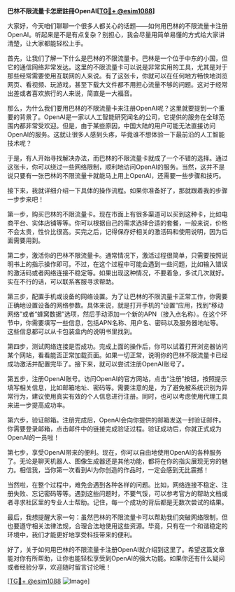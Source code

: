 **巴林不限流量卡怎麽註冊OpenAI[[TG💪+ @esim1088](https://t.me/s/esim1088)]**

大家好，今天咱们聊聊一个很多人都关心的话题——如何用巴林的不限流量卡注册OpenAI。听起来是不是有点复杂？别担心，我会尽量用简单易懂的方式给大家讲清楚，让大家都能轻松上手。

首先，让我们了解一下什么是巴林的不限流量卡。巴林是一个位于中东的小国，但它的通信网络非常发达。这里的不限流量卡可以说是非常实用的工具，尤其是对于那些经常需要使用互联网的人来说。有了这张卡，你就可以在任何地方畅快地浏览网页、看视频、玩游戏，甚至下载大文件都不用担心流量不够的问题。这对于经常出差或者喜欢旅行的人来说，简直是一大福音。

那么，为什么我们要用巴林的不限流量卡来注册OpenAI呢？这里就要提到一个重要的背景了。OpenAI是一家以人工智能研究闻名的公司，它提供的服务在全球范围内都非常受欢迎。但是，由于某些原因，中国大陆的用户可能无法直接访问OpenAI的服务。这就让很多人感到头疼，毕竟谁不想体验一下最前沿的人工智能技术呢？

于是，有人开始寻找解决办法，而巴林的不限流量卡就成了一个不错的选择。通过这张卡，你可以绕过一些网络限制，顺利地访问OpenAI的服务。当然，这并不是说只要有一张巴林的不限流量卡就能马上用上OpenAI，还需要一些步骤和技巧。

接下来，我就详细介绍一下具体的操作流程。如果你准备好了，那就跟着我的步骤一步步来吧！

第一步，购买巴林的不限流量卡。现在市面上有很多渠道可以买到这种卡，比如电商平台、实体店铺等等。你可以根据自己的需求选择合适的套餐，一般来说，价格不会太贵，性价比很高。买完之后，记得保存好相关的激活码和使用说明，因为后面需要用到。

第二步，激活你的巴林不限流量卡。通常情况下，激活过程很简单，只需要按照说明书上的指示操作即可。不过，在这个过程中可能会遇到一些问题，比如输入错误的激活码或者网络连接不稳定等。如果出现这种情况，不要着急，多试几次就好。实在不行的话，可以联系客服寻求帮助。

第三步，配置手机或设备的网络设置。为了让巴林的不限流量卡正常工作，你需要正确地设置设备的网络参数。具体来说，就是打开手机的“设置”应用，找到“移动网络”或者“蜂窝数据”选项，然后手动添加一个新的APN（接入点名称）。在这个环节中，你需要填写一些信息，包括APN名称、用户名、密码以及服务器地址等。这些信息都可以从卡包装盒内的说明书里找到。

第四步，测试网络连接是否成功。完成上面的操作后，你可以试着打开浏览器访问某个网站，看看能否正常加载页面。如果一切正常，说明你的巴林不限流量卡已经成功激活并配置完毕了。接下来，就可以尝试注册OpenAI账号了。

第五步，注册OpenAI账号。访问OpenAI的官方网站，点击“注册”按钮，按照提示填写相关信息，比如邮箱地址、密码等。需要注意的是，为了避免被系统识别为异常行为，建议使用真实有效的个人信息进行注册。同时，也可以考虑使用代理工具来进一步提高成功率。

第六步，验证邮箱。注册完成后，OpenAI会向你提供的邮箱发送一封验证邮件。你需要登录邮箱，点击邮件中的链接完成验证过程。验证成功后，你就正式成为OpenAI的一员啦！

第七步，享受OpenAI带来的便利。现在，你可以自由地使用OpenAI的各种服务了。无论是聊天机器人、图像生成器还是其他功能，都将在你的指尖展现无穷的魅力。相信我，当你第一次看到AI为你创造的作品时，一定会感到无比震撼！

当然啦，在整个过程中，难免会遇到各种各样的问题。比如，网络连接不稳定、注册失败、忘记密码等等。遇到这些问题时，不要气馁，可以参考官方的帮助文档或者寻求社区里的专业人士帮助。记住，每一个成功的背后都是无数次尝试的结果。

最后，我想提醒大家一句：虽然巴林的不限流量卡可以帮助我们突破网络限制，但也要遵守相关法律法规，合理合法地使用这些资源。毕竟，只有在一个和谐稳定的环境中，我们才能更好地享受科技带来的便利。

好了，关于如何用巴林的不限流量卡注册OpenAI就介绍到这里了。希望这篇文章能对你有所帮助，让你也能轻松享受到OpenAI的强大功能。如果你还有什么疑问或者经验分享，欢迎随时留言讨论哦！

[[TG💪+ @esim1088](https://t.me/s/esim1088) ![Image](https://i.postimg.cc/4NQfJmqS/Snipaste-2025-05-13-00-14-12.png)]